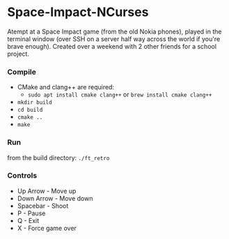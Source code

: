 # Space-Impact-NCurses
Atempt at a Space Impact game (from the old Nokia phones), played in the terminal window (over SSH on a server half way across the world if you're brave enough).
Created over a weekend with 2 other friends for a school project.

### Compile
* CMake and clang++ are required:
  * `sudo apt install cmake clang++` or `brew install cmake clang++`
* `mkdir build`
* `cd build`
* `cmake ..`
* `make`

### Run
from the build directory: `./ft_retro`

### Controls
* Up Arrow - Move up
* Down Arrow - Move down
* Spacebar - Shoot
* P - Pause
* Q - Exit
* X - Force game over
